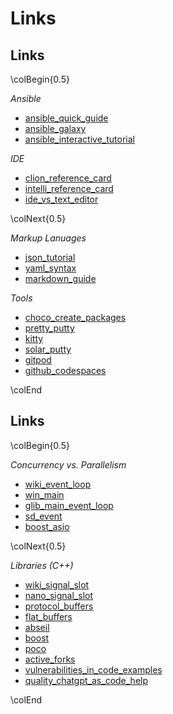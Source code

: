 Links
=====


Links
-----

\colBegin{0.5}

*Ansible*

[ansible_quick_guide]: https://www.tutorialspoint.com/ansible/ansible_quick_guide.htm
[ansible_galaxy]: https://galaxy.ansible.com/
[ansible_interactive_tutorial]: https://github.com/turkenh/ansible-interactive-tutorial

* [ansible_quick_guide]
* [ansible_galaxy]
* [ansible_interactive_tutorial]

*IDE*

[clion_reference_card]: https://resources.jetbrains.com/storage/products/clion/docs/CLion_ReferenceCard.pdf
[intelli_reference_card]: https://resources.jetbrains.com/storage/products/intellij-idea/docs/IntelliJIDEA_ReferenceCard.pdf
[ide_vs_text_editor]: https://www.youtube.com/watch?v=sgMvuEek4kM

* [clion_reference_card]
* [intelli_reference_card]
* [ide_vs_text_editor]

\colNext{0.5}

*Markup Lanuages*

[json_tutorial]: https://www.guru99.com/json-tutorial-example.html
[yaml_syntax]: https://docs.ansible.com/ansible/latest/reference_appendices/YAMLSyntax.html
[markdown_guide]: https://www.markdownguide.org/basic-syntax/

* [json_tutorial]
* [yaml_syntax]
* [markdown_guide]

*Tools*

[choco_create_packages]: https://docs.chocolatey.org/en-us/create/create-packages

[pretty_putty]: https://github.com/jacektrocinski/pretty-putty
[kitty]: http://www.9bis.net/kitty/#!index.md
[solar_putty]: https://www.solarwinds.com/free-tools/solar-putty
[mobaxterm]: https://mobaxterm.mobatek.net/

[gitpod]: https://www.gitpod.io/
[github_codespaces]: https://github.com/features/codespaces

* [choco_create_packages]
* [pretty_putty]
* [kitty]
* [solar_putty]
* [gitpod]
* [github_codespaces]

\colEnd


Links
-----

\colBegin{0.5}

*Concurrency vs. Parallelism*

[wiki_event_loop]: https://en.wikipedia.org/wiki/Event_loop
[win_main]: https://docs.microsoft.com/de-ch/windows/desktop/api/winbase/nf-winbase-winmain
[glib_main_event_loop]: https://developer.gnome.org/glib/stable/glib-The-Main-Event-Loop.html
[sd_event]: http://0pointer.net/blog/introducing-sd-event.html
[boost_asio]: https://www.boost.org/doc/libs/1_86_0/doc/html/boost_asio.html

* [wiki_event_loop]
* [win_main]
* [glib_main_event_loop]
* [sd_event]
* [boost_asio]

\colNext{0.5}

*Libraries (C++)*

[wiki_signal_slot]: https://de.wikipedia.org/wiki/Signal-Slot-Konzept
[nano_signal_slot]: https://github.com/NoAvailableAlias/nano-signal-slot
[protocol_buffers]: https://developers.google.com/protocol-buffers/
[flat_buffers]: https://google.github.io/flatbuffers/
[abseil]: https://abseil.io/
[boost]: https://www.boost.org/
[poco]: https://pocoproject.org/
[active_forks]: https://github.com/techgaun/active-forks
[vulnerabilities_in_code_examples]: https://arxiv.org/ftp/arxiv/papers/1910/1910.01321.pdf
[quality_chatgpt_as_code_help]: https://www.golem.de/news/ki-im-kreuzfeuer-der-kritik-massive-qualitaetsmaengel-bei-chatgpt-als-programmierhilfe-2405-185442.html

* [wiki_signal_slot]
* [nano_signal_slot]
* [protocol_buffers]
* [flat_buffers]
* [abseil]
* [boost]
* [poco]
* [active_forks]
* [vulnerabilities_in_code_examples]
* [quality_chatgpt_as_code_help]

\colEnd
